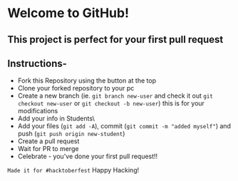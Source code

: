 # Welcome to GitHub!
## This project is perfect for your first pull request

## Instructions-

- Fork this Repository using the button at the top
- Clone your forked repository to your pc
- Create a new branch  (ie. ```git branch new-user``` and check it out ```git checkout new-user``` or ```git checkout -b new-user```) this is for your modifications
- Add your info in Students\
- Add your files (```git add -A```), commit (```git commit -m "added myself"```) and push (```git push origin new-student```)
- Create a pull request
- Wait for PR to merge
- Celebrate - you've done your first pull request!!

```Made it for #hacktoberfest``` Happy Hacking!
